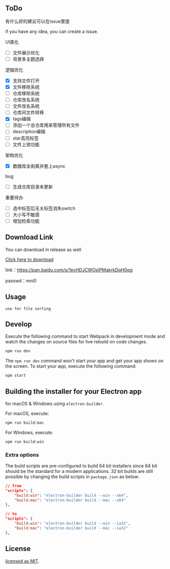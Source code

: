 ## ToDo
有什么好的建议可以在issue里提

if you have any idea, you can create a issue.

UI美化
- [ ] 文件展示优化
- [ ] 背景多主题选择

逻辑优化
- [x] 支持文件打开
- [x] 文件移除系统
- [ ] 仓库移除系统
- [ ] 仓库改名系统
- [ ] 文件改名系统
- [ ] 仓库间文件转移
- [x] tags编辑
- [ ] 添加一个总仓库用来管理所有文件
- [ ] description编辑
- [ ] star高亮标签
- [ ] 文件上锁功能

架构优化
- [x] 数据库全剥离并套上async

bug
- [ ] 生成仓库目录未更新

重要待办
- [ ] 选中标签后无关标签消失switch
- [ ] 大小写不敏感
- [ ] 增加检索功能

## Download Link

You can download in release as well

[Click here to download](https://pan.baidu.com/s/1evHDJCWOslPMakrkDqH0qg)

link：https://pan.baidu.com/s/1evHDJCWOslPMakrkDqH0qg 

passwd：mni0

## Usage
```
use for file sorting
```

## Develop

Execute the following command to start Webpack in development mode and 
watch the changes on source files for live rebuild on code changes.
```sh
npm run dev
```

The `npm run dev` command won't start your app and get your app shows on the 
screen. To start your app, execute the following command:
```sh
npm start
```

## Building the installer for your Electron app
for macOS & Windows using `electron-builder`. 

For macOS, execute:
```sh
npm run build:mac
```

For Windows, execute:
```sh
npm run build:win
```

### Extra options
The build scripts are pre-configured to build 64 bit installers since 64 bit 
should be the standard for a modern applications. 32 bit builds are still 
possible by changing the build scripts in `package.json` as below:
```json
// from
"scripts": {
    "build:win": "electron-builder build --win --x64",
    "build:mac": "electron-builder build --mac --x64"
},

// to
"scripts": {
    "build:win": "electron-builder build --win --ia32",
    "build:mac": "electron-builder build --mac --ia32"
},
```

## License
[licensed as MIT](LICENSE).
